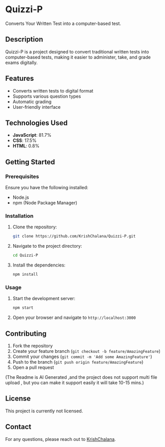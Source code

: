 # Quizzi-P

Converts Your Written Test into a computer-based test.

## Description

Quizzi-P is a project designed to convert traditional written tests into computer-based tests, making it easier to administer, take, and grade exams digitally.

## Features

- Converts written tests to digital format
- Supports various question types
- Automatic grading
- User-friendly interface

## Technologies Used

- **JavaScript**: 81.7%
- **CSS**: 17.5%
- **HTML**: 0.8%

## Getting Started

### Prerequisites

Ensure you have the following installed:
- Node.js
- npm (Node Package Manager)

### Installation

1. Clone the repository:
   ```bash
   git clone https://github.com/KrishChalana/Quizzi-P.git
   ```
2. Navigate to the project directory:
   ```bash
   cd Quizzi-P
   ```
3. Install the dependencies:
   ```bash
   npm install
   ```

### Usage

1. Start the development server:
   ```bash
   npm start
   ```
2. Open your browser and navigate to `http://localhost:3000`

## Contributing

1. Fork the repository
2. Create your feature branch (`git checkout -b feature/AmazingFeature`)
3. Commit your changes (`git commit -m 'Add some AmazingFeature'`)
4. Push to the branch (`git push origin feature/AmazingFeature`)
5. Open a pull request


(The Readme is AI Generated ,and the project does not support multi file upload , but you can make it support easily it will take 10-15 mins.) 


## License

This project is currently not licensed. 

## Contact

For any questions, please reach out to [KrishChalana](https://github.com/KrishChalana).
